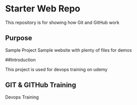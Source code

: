 # Starter Web Repo

This repository is for showing how Git and GitHub work

## Purpose

Sample Project
Sample website with plenty of files for demos

##Introduction

This project is used for devops training on udemy

## GIT & GITHub Training

Devops Training